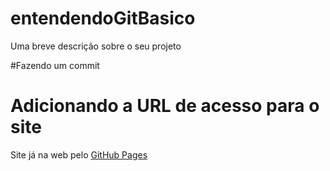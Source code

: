 # entendendoGitBasico
Uma breve descrição sobre o seu projeto

#Fazendo um commit


# Adicionando a URL de acesso para o site

Site já na web pelo [GitHub Pages](https://lucaspdroz.github.io/entendendoGitBasico/)
